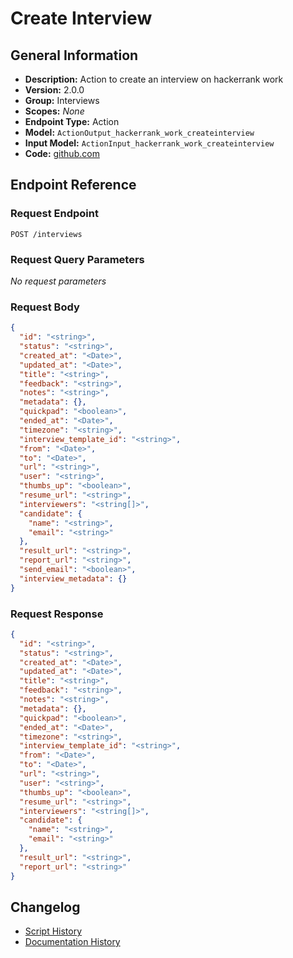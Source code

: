 <!-- BEGIN GENERATED CONTENT -->
# Create Interview

## General Information

- **Description:** Action to create an interview on hackerrank work
- **Version:** 2.0.0
- **Group:** Interviews
- **Scopes:** _None_
- **Endpoint Type:** Action
- **Model:** `ActionOutput_hackerrank_work_createinterview`
- **Input Model:** `ActionInput_hackerrank_work_createinterview`
- **Code:** [github.com](https://github.com/NangoHQ/integration-templates/tree/main/integrations/hackerrank-work/actions/create-interview.ts)


## Endpoint Reference

### Request Endpoint

`POST /interviews`

### Request Query Parameters

_No request parameters_

### Request Body

```json
{
  "id": "<string>",
  "status": "<string>",
  "created_at": "<Date>",
  "updated_at": "<Date>",
  "title": "<string>",
  "feedback": "<string>",
  "notes": "<string>",
  "metadata": {},
  "quickpad": "<boolean>",
  "ended_at": "<Date>",
  "timezone": "<string>",
  "interview_template_id": "<string>",
  "from": "<Date>",
  "to": "<Date>",
  "url": "<string>",
  "user": "<string>",
  "thumbs_up": "<boolean>",
  "resume_url": "<string>",
  "interviewers": "<string[]>",
  "candidate": {
    "name": "<string>",
    "email": "<string>"
  },
  "result_url": "<string>",
  "report_url": "<string>",
  "send_email": "<boolean>",
  "interview_metadata": {}
}
```

### Request Response

```json
{
  "id": "<string>",
  "status": "<string>",
  "created_at": "<Date>",
  "updated_at": "<Date>",
  "title": "<string>",
  "feedback": "<string>",
  "notes": "<string>",
  "metadata": {},
  "quickpad": "<boolean>",
  "ended_at": "<Date>",
  "timezone": "<string>",
  "interview_template_id": "<string>",
  "from": "<Date>",
  "to": "<Date>",
  "url": "<string>",
  "user": "<string>",
  "thumbs_up": "<boolean>",
  "resume_url": "<string>",
  "interviewers": "<string[]>",
  "candidate": {
    "name": "<string>",
    "email": "<string>"
  },
  "result_url": "<string>",
  "report_url": "<string>"
}
```

## Changelog

- [Script History](https://github.com/NangoHQ/integration-templates/commits/main/integrations/hackerrank-work/actions/create-interview.ts)
- [Documentation History](https://github.com/NangoHQ/integration-templates/commits/main/integrations/hackerrank-work/actions/create-interview.md)

<!-- END  GENERATED CONTENT -->

